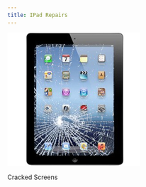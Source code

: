 ```yaml
---
title: IPad Repairs
---
```


![IPad Repairs](assets/images/service/ipad/cracked-screen.png)

Cracked Screens